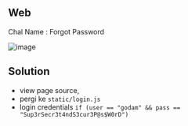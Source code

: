 ## Web
Chal Name : Forgot Password

![image](https://user-images.githubusercontent.com/23289982/205421881-791118b3-932d-4a07-a5f1-ee2c23cba5ff.png)


## Solution
* view page source, 
* pergi ke `static/login.js`
* login credentials `if (user == "godam" && pass == "Sup3rSecr3t4ndS3cur3P@s$W0rD")`

